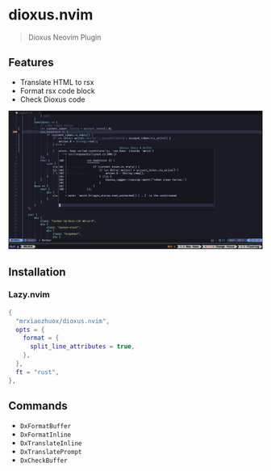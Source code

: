 # dioxus.nvim

> Dioxus Neovim Plugin

## Features

- Translate HTML to rsx
- Format rsx code block
- Check Dioxus code

![Dioxus-Check-Buffer](./notes/check-buffer.png)

## Installation

### Lazy.nvim

```lua
{
  "mrxiaozhuox/dioxus.nvim",
  opts = {
    format = {
      split_line_attributes = true,
    },
  },
  ft = "rust",
},
```

## Commands

- `DxFormatBuffer`
- `DxFormatInline`
- `DxTranslateInline`
- `DxTranslatePrompt`
- `DxCheckBuffer`
